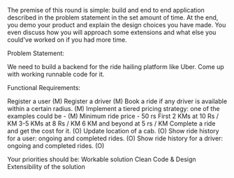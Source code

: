 The premise of this round is simple: build and end to end application described in the problem statement in the set amount of time. At the end, you demo your product and explain the design choices you have made. You even discuss how you will approach some extensions and what else you could've worked on if you had more time. 

Problem Statement: 

We need to build a backend for the ride hailing platform like Uber. Come up with working runnable code for it.

Functional Requirements:

Register a user (M)
Register a driver (M)
Book a ride if any driver is available within a certain radius. (M)
Implement a tiered pricing strategy: one of the examples could be - (M)
Minimum ride price - 50 rs
First 2 KMs at 10 Rs / KM
3-5 KMs at 8 Rs / KM
6 KM and beyond at 5 rs / KM
Complete a ride and get the cost for it. (O)
Update location of a cab. (O)
Show ride history for a user: ongoing and completed rides. (O)
Show ride history for a driver: ongoing and completed rides. (O)

Your priorities should be:
Workable solution
Clean Code & Design 
Extensibility of the solution


